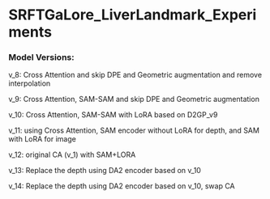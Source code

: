 # SRFTGaLore_LiverLandmark_Experiments

### Model Versions:
v\_8: Cross Attention and skip DPE and Geometric augmentation and remove interpolation

v\_9: Cross Attention, SAM-SAM and skip DPE and Geometric augmentation

v\_10: Cross Attention, SAM-SAM with LoRA based on D2GP\_v9

v\_11: using Cross Attention, SAM encoder without LoRA for depth, and SAM with LoRA for image

v\_12: original CA (v\_1) with SAM+LORA

v\_13: Replace the depth using DA2 encoder based on v\_10

v\_14: Replace the depth using DA2 encoder based on v\_10, swap CA 
